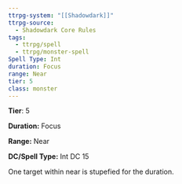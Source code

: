 ```yaml
---
ttrpg-system: "[[Shadowdark]]"
ttrpg-source:
  - Shadowdark Core Rules
tags:
  - ttrpg/spell
  - ttrpg/monster-spell
Spell Type: Int
duration: Focus
range: Near
tier: 5
class: monster
---
```

**Tier**: 5

**Duration:** Focus

**Range:** Near

**DC/Spell Type:** Int DC 15

One target within near is stupefied for the duration. 